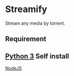 # Streamify
Stream any media by torrent.

Requirement
---------
[Python 3](https://www.python.org/) 
Self install
---------
[NodeJS](https://nodejs.org/en/)
